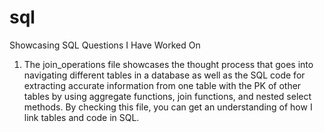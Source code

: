 # sql
Showcasing SQL Questions I Have Worked On

1. The join_operations file showcases the thought process that goes into navigating different tables in a database
as well as the SQL code for extracting accurate information from one table with the PK of other tables by using aggregate
functions, join functions, and nested select methods. 
By checking this file, you can get an understanding of how I link tables and code in SQL. 
